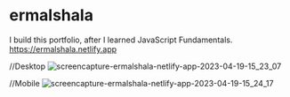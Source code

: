 # ermalshala

I build this portfolio, after I learned JavaScript Fundamentals.
https://ermalshala.netlify.app

//Desktop
![screencapture-ermalshala-netlify-app-2023-04-19-15_23_07](https://user-images.githubusercontent.com/101928596/233088339-6444521f-74bc-4604-a975-8cc6d5a865fb.png)

//Mobile
![screencapture-ermalshala-netlify-app-2023-04-19-15_24_17](https://user-images.githubusercontent.com/101928596/233088552-3082aca1-c677-40df-8506-0d51184e4a60.png)
